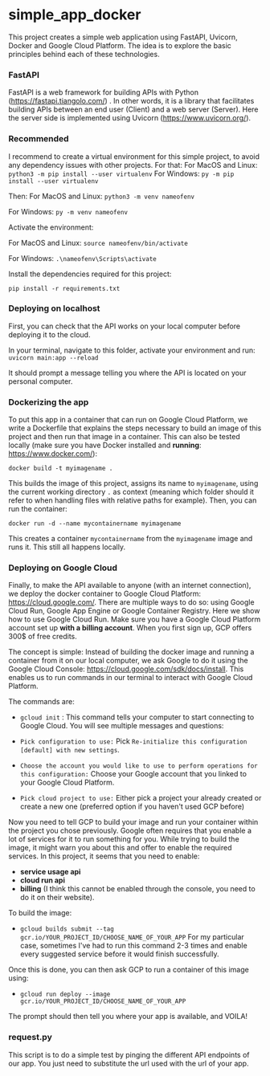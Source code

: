 # simple_app_docker

This project creates a simple web application using FastAPI, Uvicorn, Docker and Google Cloud Platform.
The idea is to explore the basic principles behind each of these technologies.

### FastAPI

FastAPI is a web framework for building APIs with Python (https://fastapi.tiangolo.com/) . 
In other words, it is a library that facilitates building APIs between an end user (Client) and a web server (Server).
Here the server side is implemented using Uvicorn (https://www.uvicorn.org/). 

### Recommended
I recommend to create a virtual environment for this simple project, to avoid any dependency issues with other projects. For that:
For MacOS and Linux:
```python3 -m pip install --user virtualenv```
For Windows:
```py -m pip install --user virtualenv```

Then:
For MacOS and Linux:
```python3 -m venv nameofenv```

For Windows:
```py -m venv nameofenv```

Activate the environment:

For MacOS and Linux:
```source nameofenv/bin/activate```

For Windows:
```.\nameofenv\Scripts\activate```

Install the dependencies required for this project:

```pip install -r requirements.txt```


### Deploying on localhost
First, you can check that the API works on your local computer before deploying it to the cloud.

In your terminal, navigate to this folder, activate your environment and run:
```uvicorn main:app --reload```

It should prompt a message telling you where the API is located on your personal computer.

### Dockerizing the app

To put this app in a container that can run on Google Cloud Platform, we write a Dockerfile that explains the steps necessary to build an image of this project and then run that image in a container. This can also be tested locally (make sure you have Docker installed and **running**: https://www.docker.com/):

```docker build -t myimagename .```

This builds the image of this project, assigns its name to ```myimagename```, using the current working directory ```.``` as context (meaning which folder should it refer to when handling files with relative paths for example). Then, you can run the container:

```docker run -d --name mycontainername myimagename```

This creates a container ```mycontainername``` from the ```myimagename``` image and runs it. This still all happens locally.

### Deploying on Google Cloud

Finally, to make the API available to anyone (with an internet connection), we deploy the docker container to Google Cloud Platform: https://cloud.google.com/. There are multiple ways to do so: using Google Cloud Run, Google App Engine or Google Container Registry. Here we show how to use Google Cloud Run. Make sure you have a Google Cloud Platform account set up **with a billing account**. When you first sign up, GCP offers 300$ of free credits.

The concept is simple: Instead of building the docker image and running a container from it on our local computer, we ask Google to do it using the Google Cloud Console: https://cloud.google.com/sdk/docs/install. This enables us to run commands in our terminal to interact with Google Cloud Platform.

The commands are:

- ```gcloud init``` : This command tells your computer to start connecting to Google Cloud. You will see multiple messages and questions:
- ```Pick configuration to use:``` Pick ```Re-initialize this configuration [default] with new settings```.
- ```Choose the account you would like to use to perform operations for this configuration:``` Choose your Google account that you linked to your Google Cloud Platform.

- ```Pick cloud project to use:``` Either pick a project your already created or create a new one (preferred option if you haven't used GCP before)

Now you need to tell GCP to build your image and run your container within the project you chose previously. Google often requires that you enable a lot of services for it to run something for you. While trying to build the image, it might warn you about this and offer to enable the required services. In this project, it seems that you need to enable:
- **service usage api**
- **cloud run api**
- **billing** (I think this cannot be enabled through the console, you need to do it on their website).

To build the image:

- ``` gcloud builds submit --tag gcr.io/YOUR_PROJECT_ID/CHOOSE_NAME_OF_YOUR_APP ``` 
For my particular case, sometimes I've had to run this command 2-3 times and enable every suggested service before it would finish successfully.

Once this is done, you can then ask GCP to run a container of this image using:

- ``` gcloud run deploy --image gcr.io/YOUR_PROJECT_ID/CHOOSE_NAME_OF_YOUR_APP ```

The prompt should then tell you where your app is available, and VOILA!



### request.py

This script is to do a simple test by pinging the different API endpoints of our app. You just need to substitute the url used with the url of your app.
